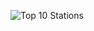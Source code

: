 ![Top 10 Stations](https://user-images.githubusercontent.com/89528655/133324676-64741c3f-8c92-4186-8513-0012f7e1662c.png)
